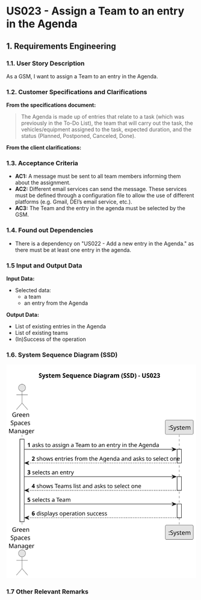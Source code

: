 # US023 - Assign a Team to an entry in the Agenda


## 1. Requirements Engineering

### 1.1. User Story Description

As a GSM, I want to assign a Team to an entry in the Agenda.

### 1.2. Customer Specifications and Clarifications

**From the specifications document:**

>  The Agenda is made
up of entries that relate to a task (which was previously in the To-Do List),
the team that will carry out the task, the vehicles/equipment assigned to
the task, expected duration, and the status (Planned, Postponed, Canceled,
Done).

**From the client clarifications:**

### 1.3. Acceptance Criteria

* **AC1:** A message must be sent to all team members informing them about the assignment.
* **AC2:** Different email services can send the message. These services must be defined through a configuration file to allow the use of different platforms (e.g. Gmail, DEI’s email service, etc.).
* **AC3:** The Team and the entry in the agenda must be selected by the GSM.

### 1.4. Found out Dependencies

* There is a dependency on "US022 - Add a new entry in the Agenda." as there must be at least one entry in the agenda.

### 1.5 Input and Output Data

**Input Data:**

* Selected data:
  * a team
  * an entry from the Agenda

**Output Data:**

* List of existing entries in the Agenda
* List of existing teams
* (In)Success of the operation

### 1.6. System Sequence Diagram (SSD)


![System Sequence Diagram](svg/us023-system-sequence-diagram.svg)


### 1.7 Other Relevant Remarks